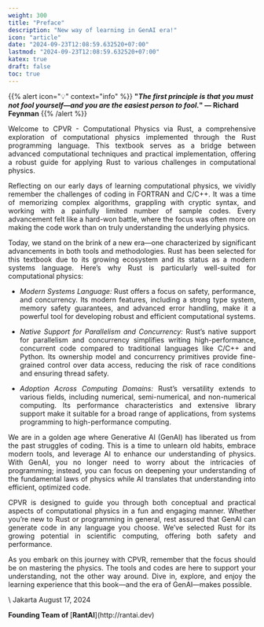 ```yaml
---
weight: 300
title: "Preface"
description: "New way of learning in GenAI era!"
icon: "article"
date: "2024-09-23T12:08:59.632520+07:00"
lastmod: "2024-09-23T12:08:59.632520+07:00"
katex: true
draft: false
toc: true
---
```

{{% alert icon="💡" context="info" %}}
<strong>"<em>The first principle is that you must not fool yourself—and you are the easiest person to fool.</em>" — Richard Feynman</strong>
{{% /alert %}}

<p style="text-align: justify;">
Welcome to CPVR - Computational Physics via Rust, a comprehensive exploration of computational physics implemented through the Rust programming language. This textbook serves as a bridge between advanced computational techniques and practical implementation, offering a robust guide for applying Rust to various challenges in computational physics.
</p>

<p style="text-align: justify;">
Reflecting on our early days of learning computational physics, we vividly remember the challenges of coding in FORTRAN and C/C++. It was a time of memorizing complex algorithms, grappling with cryptic syntax, and working with a painfully limited number of sample codes. Every advancement felt like a hard-won battle, where the focus was often more on making the code work than on truly understanding the underlying physics.
</p>

<p style="text-align: justify;">
Today, we stand on the brink of a new era—one characterized by significant advancements in both tools and methodologies. Rust has been selected for this textbook due to its growing ecosystem and its status as a modern systems language. Here’s why Rust is particularly well-suited for computational physics:
</p>

- <p style="text-align: justify;"><em>Modern Systems Language:</em> Rust offers a focus on safety, performance, and concurrency. Its modern features, including a strong type system, memory safety guarantees, and advanced error handling, make it a powerful tool for developing robust and efficient computational systems.</p>
- <p style="text-align: justify;"><em>Native Support for Parallelism and Concurrency:</em> Rust’s native support for parallelism and concurrency simplifies writing high-performance, concurrent code compared to traditional languages like C/C++ and Python. Its ownership model and concurrency primitives provide fine-grained control over data access, reducing the risk of race conditions and ensuring thread safety.</p>
- <p style="text-align: justify;"><em>Adoption Across Computing Domains:</em> Rust’s versatility extends to various fields, including numerical, semi-numerical, and non-numerical computing. Its performance characteristics and extensive library support make it suitable for a broad range of applications, from systems programming to high-performance computing.</p>
<p style="text-align: justify;">
We are in a golden age where Generative AI (GenAI) has liberated us from the past struggles of coding. This is a time to unlearn old habits, embrace modern tools, and leverage AI to enhance our understanding of physics. With GenAI, you no longer need to worry about the intricacies of programming; instead, you can focus on deepening your understanding of the fundamental laws of physics while AI translates that understanding into efficient, optimized code.
</p>

<p style="text-align: justify;">
CPVR is designed to guide you through both conceptual and practical aspects of computational physics in a fun and engaging manner. Whether you’re new to Rust or programming in general, rest assured that GenAI can generate code in any language you choose. We’ve selected Rust for its growing potential in scientific computing, offering both safety and performance.
</p>

<p style="text-align: justify;">
As you embark on this journey with CPVR, remember that the focus should be on mastering the physics. The tools and codes are here to support your understanding, not the other way around. Dive in, explore, and enjoy the learning experience that this book—and the era of GenAI—makes possible.
</p>

<p style="text-align: justify;">
\
Jakarta August 17, 2024
</p>

<p style="text-align: justify;">
<strong>Founding Team of </strong>[<strong>RantAI</strong>](http://rantai.dev)
</p>
